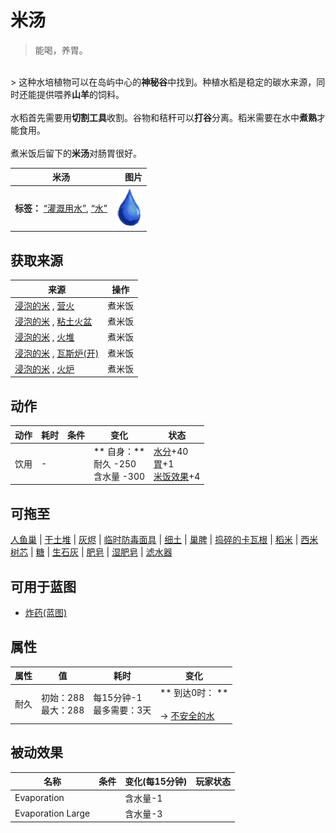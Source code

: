 # 米汤  
> 能喝，养胃。  
<br>  
> 这种水培植物可以在岛屿中心的<b>神秘谷</b>中找到。种植水稻是稳定的碳水来源，同时还能提供喂养<b>山羊</b>的饲料。<br><br>水稻首先需要用<b>切割工具</b>收割。谷物和秸秆可以<b>打谷</b>分离。稻米需要在水中<b>煮熟</b>才能食用。<br><br>煮米饭后留下的<b>米汤</b>对肠胃很好。  
  
  米汤  |   图片   
 ----  |  ----:   
 **标签：**	[“灌溉用水”](tag_WaterFresh.md), [“水”](tag_WaterAny.md)  |  <img decoding="async" src="Sprite/Thirst.png" href="a.md" style="max-width:300px;max-height:300px;">   
  
## 获取来源  
来源  |  操作  
----  |  ----  
[浸泡的米](LQ_SoakedRice.md) , [营火](Campfire.md)  |  煮米饭  
[浸泡的米](LQ_SoakedRice.md) , [粘土火盆](ClayFirePit.md)  |  煮米饭  
[浸泡的米](LQ_SoakedRice.md) , [火堆](Fire.md)  |  煮米饭  
[浸泡的米](LQ_SoakedRice.md) , [瓦斯炉(开)](GasCookerOn.md)  |  煮米饭  
[浸泡的米](LQ_SoakedRice.md) , [火炉](Stove.md)  |  煮米饭  
## 动作  
动作  |  耗时  |  条件  |  变化  |  状态  
----  |  ----  |  ----  |  ----  |  ----  
饮用<br>  |  -  |    |  ** 自身：**<br>耐久  -250<br>含水量  -300  |  [水分](Hydration.md)+40<br>[胃](Stomach.md)+1<br>[米饭效果](RiceEffect.md)+4  
## 可拖至  
[人鱼巢](MermaidNest.md) | [干土堆](DirtPile.md) | [灰烬](Ash.md) | [临时防毒面具](MaskMakeshift.md) | [细土](FineDirt.md) | [巢脾](BeeHoneycomb.md) | [捣碎的卡瓦根](KavaRootGround.md) | [稻米](RiceGrains.md) | [西米树芯](SagoSawdust.md) | [糖](Sugar.md) | [生石灰](Quicklime.md) | [肥皂](SoapDry.md) | [湿肥皂](SoapWet.md) | [滤水器](WaterFilter.md)  
## 可用于蓝图  
- [炸药(蓝图)](Bp_Dynamite.md)  
  
  
## 属性   
属性  |  值  |  耗时  |  变化  
----  |  ----  |  ----  |  ----  
耐久  |  初始：288<br>最大：288  |  每15分钟-1<br>最多需要：3天  |  ** 到达0时： **<br><br>→ [不安全的水](LQ_WaterUnsafe.md)  
## 被动效果  
名称  |  条件  |  变化(每15分钟)  |  玩家状态  
----  |  ----  |  ----  |  ----  
Evaporation  |    |  含水量-1  |    
Evaporation Large  |    |  含水量-3  |    


<script>document.title="米汤 - 卡牌生存百科 Card Survival Wiki";</script>